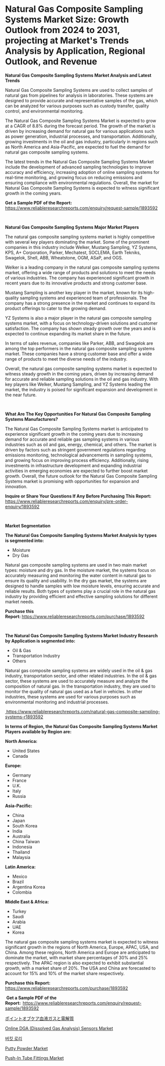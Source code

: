 <p><h1>Natural Gas Composite Sampling Systems Market Size: Growth Outlook from 2024 to 2031, projecting at Market's Trends Analysis by Application, Regional Outlook, and Revenue</h1></p><p><strong>Natural Gas Composite Sampling Systems Market Analysis and Latest Trends</strong></p>
<p><p>Natural Gas Composite Sampling Systems are used to collect samples of natural gas from pipelines for analysis in laboratories. These systems are designed to provide accurate and representative samples of the gas, which can be analyzed for various purposes such as custody transfer, quality control, and environmental monitoring.</p><p>The Natural Gas Composite Sampling Systems Market is expected to grow at a CAGR of 8.8% during the forecast period. The growth of the market is driven by increasing demand for natural gas for various applications such as power generation, industrial processes, and transportation. Additionally, growing investments in the oil and gas industry, particularly in regions such as North America and Asia-Pacific, are expected to fuel the demand for natural gas composite sampling systems.</p><p>The latest trends in the Natural Gas Composite Sampling Systems Market include the development of advanced sampling technologies to improve accuracy and efficiency, increasing adoption of online sampling systems for real-time monitoring, and growing focus on reducing emissions and ensuring compliance with environmental regulations. Overall, the market for Natural Gas Composite Sampling Systems is expected to witness significant growth in the coming years.</p></p>
<p><strong>Get a Sample PDF of the Report:&nbsp;</strong> <a href="https://www.reliableresearchreports.com/enquiry/request-sample/1893592">https://www.reliableresearchreports.com/enquiry/request-sample/1893592</a></p>
<p>&nbsp;</p>
<p><strong>Natural Gas Composite Sampling Systems Major Market Players</strong></p>
<p><p>The natural gas composite sampling systems market is highly competitive with several key players dominating the market. Some of the prominent companies in this industry include Welker, Mustang Sampling, YZ Systems, KPS, A+ Corporation, Parker, Mechatest, SOCLEMA, Earth Tekniks, Swagelok, Shell, ABB, Wheatstone, OGM, ASaP, and OGS.</p><p>Welker is a leading company in the natural gas composite sampling systems market, offering a wide range of products and solutions to meet the needs of various industries. The company has experienced significant growth in recent years due to its innovative products and strong customer base.</p><p>Mustang Sampling is another key player in the market, known for its high-quality sampling systems and experienced team of professionals. The company has a strong presence in the market and continues to expand its product offerings to cater to the growing demand.</p><p>YZ Systems is also a major player in the natural gas composite sampling systems market, with a focus on technology-driven solutions and customer satisfaction. The company has shown steady growth over the years and is expected to continue expanding its market share in the future.</p><p>In terms of sales revenue, companies like Parker, ABB, and Swagelok are among the top performers in the natural gas composite sampling systems market. These companies have a strong customer base and offer a wide range of products to meet the diverse needs of the industry.</p><p>Overall, the natural gas composite sampling systems market is expected to witness steady growth in the coming years, driven by increasing demand for accurate and reliable sampling solutions in the oil and gas industry. With key players like Welker, Mustang Sampling, and YZ Systems leading the market, the industry is poised for significant expansion and development in the near future.</p></p>
<p>&nbsp;</p>
<p><strong>What Are The Key Opportunities For Natural Gas Composite Sampling Systems Manufacturers?</strong></p>
<p><p>The Natural Gas Composite Sampling Systems market is anticipated to experience significant growth in the coming years due to increasing demand for accurate and reliable gas sampling systems in various industries such as oil and gas, energy, chemical, and others. The market is driven by factors such as stringent government regulations regarding emissions monitoring, technological advancements in sampling systems, and growing focus on improving process efficiency. Additionally, rising investments in infrastructure development and expanding industrial activities in emerging economies are expected to further boost market growth. Overall, the future outlook for the Natural Gas Composite Sampling Systems market is promising with opportunities for expansion and innovation.</p></p>
<p><strong>Inquire or Share Your Questions If Any Before Purchasing This Report:</strong> <a href="https://www.reliableresearchreports.com/enquiry/pre-order-enquiry/1893592">https://www.reliableresearchreports.com/enquiry/pre-order-enquiry/1893592</a></p>
<p>&nbsp;</p>
<p><strong>Market Segmentation</strong></p>
<p><strong>The Natural Gas Composite Sampling Systems Market Analysis by types is segmented into:</strong></p>
<p><ul><li>Moisture</li><li>Dry Gas</li></ul></p>
<p><p>Natural gas composite sampling systems are used in two main market types: moisture and dry gas. In the moisture market, the systems focus on accurately measuring and monitoring the water content in natural gas to ensure its quality and usability. In the dry gas market, the systems are designed to handle samples with low moisture levels, ensuring accurate and reliable results. Both types of systems play a crucial role in the natural gas industry by providing efficient and effective sampling solutions for different market needs.</p></p>
<p><strong>Purchase this Report:&nbsp;</strong><a href="https://www.reliableresearchreports.com/purchase/1893592">https://www.reliableresearchreports.com/purchase/1893592</a></p>
<p>&nbsp;</p>
<p><strong>The Natural Gas Composite Sampling Systems Market Industry Research by Application is segmented into:</strong></p>
<p><ul><li>Oil & Gas</li><li>Transportation Industry</li><li>Others</li></ul></p>
<p><p>Natural gas composite sampling systems are widely used in the oil & gas industry, transportation sector, and other related industries. In the oil & gas sector, these systems are used to accurately measure and analyze the composition of natural gas. In the transportation industry, they are used to monitor the quality of natural gas used as a fuel in vehicles. In other industries, these systems are used for various purposes such as environmental monitoring and industrial processes.</p></p>
<p><a href="https://www.reliableresearchreports.com/natural-gas-composite-sampling-systems-r1893592">&nbsp;https://www.reliableresearchreports.com/natural-gas-composite-sampling-systems-r1893592</a></p>
<p><strong>In terms of Region, the Natural Gas Composite Sampling Systems Market Players available by Region are:</strong></p>
<p>
    <p> <strong> North America: </strong>
        <ul>
            <li>United States</li>
            <li>Canada</li>
        </ul>
        </p> 
    <p> <strong> Europe: </strong>
        <ul>
            <li>Germany</li>
            <li>France</li>
            <li>U.K.</li>
            <li>Italy</li>
            <li>Russia</li>
        </ul>
        </p> 
    <p> <strong> Asia-Pacific: </strong>
        <ul>
            <li>China</li>
            <li>Japan</li>
            <li>South Korea</li>
            <li>India</li>
            <li>Australia</li>
            <li>China Taiwan</li>
            <li>Indonesia</li>
            <li>Thailand</li>
            <li>Malaysia</li>
        </ul>
        </p> 
    <p> <strong> Latin America: </strong>
        <ul>
            <li>Mexico</li>
            <li>Brazil</li>
            <li>Argentina Korea</li>
            <li>Colombia</li>
        </ul>
        </p> 
    <p> <strong> Middle East & Africa: </strong>
        <ul>
            <li>Turkey</li>
            <li>Saudi</li>
            <li>Arabia</li>
            <li>UAE</li>
            <li>Korea</li>
        </ul>
    </p>
    </p>
<p><p>The natural gas composite sampling systems market is expected to witness significant growth in the regions of North America, Europe, APAC, USA, and China. Among these regions, North America and Europe are anticipated to dominate the market, with market share percentages of 30% and 25% respectively. The APAC region is also expected to exhibit substantial growth, with a market share of 20%. The USA and China are forecasted to account for 15% and 10% of the market share respectively.</p></p>
<p><strong>Purchase this Report: </strong><a href="https://www.reliableresearchreports.com/purchase/1893592">https://www.reliableresearchreports.com/purchase/1893592</a></p>
<p>&nbsp;<strong>Get a Sample PDF of the Report:&nbsp;&nbsp;</strong><a href="https://www.reliableresearchreports.com/enquiry/request-sample/1893592">https://www.reliableresearchreports.com/enquiry/request-sample/1893592</a></p>
<p><strong></strong></p>
<p><p><a href="https://github.com/ddwcuskozol07187/Market-Research-Report-List-1/blob/main/301848544575.md">ポイントオブケア血液ガスと電解質</a></p><p><a href="https://github.com/josesg55/Market-Research-Report-List-2/blob/main/online-dga-dissolved-gas-analysis-sensors-market.md">Online DGA (Dissolved Gas Analysis) Sensors Market</a></p><p><a href="https://github.com/PercyHagernes9778/Market-Research-Report-List-1/blob/main/413077640671.md">버킷 로리</a></p><p><a href="https://issuu.com/reportprime-2/docs/putty-powder-market-size-2030.pptx">Putty Powder Market</a></p><p><a href="https://github.com/mancsybtousav/Market-Research-Report-List-2/blob/main/push-in-tube-fittings-market.md">Push-In Tube Fittings Market</a></p></p>